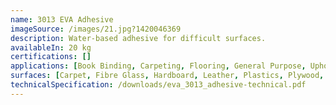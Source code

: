 ```yaml
---
name: 3013 EVA Adhesive
imageSource: /images/21.jpg?1420046369
description: Water-based adhesive for difficult surfaces.
availableIn: 20 kg
certifications: []
applications: [Book Binding, Carpeting, Flooring, General Purpose, Upholstery]
surfaces: [Carpet, Fibre Glass, Hardboard, Leather, Plastics, Plywood, Polyurethane Foam, PVC, Rubber, Textile, Wood]
technicalSpecification: /downloads/eva_3013_adhesive-technical.pdf
---
```


